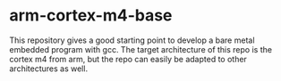 # arm-cortex-m4-base
This repository gives a good starting point to develop a bare metal embedded program with gcc. The target architecture of this repo is the cortex m4 from arm, but the repo can easily be adapted to other architectures as well.

